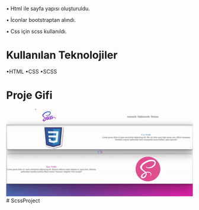 • Html ile sayfa yapısı oluşturuldu.

• İconlar bootstraptan alındı.

• Css için scss kullanıldı.

<h1>Kullanılan Teknolojiler</h1>

•HTML •CSS •SCSS

<h1>Proje Gifi</h1>

![](project.gif)# ScssProject
